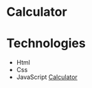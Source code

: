 # Calculator
# Technologies
  - Html
  - Css
  - JavaScript
[Calculator](https://denwer11.github.io/calc/)
